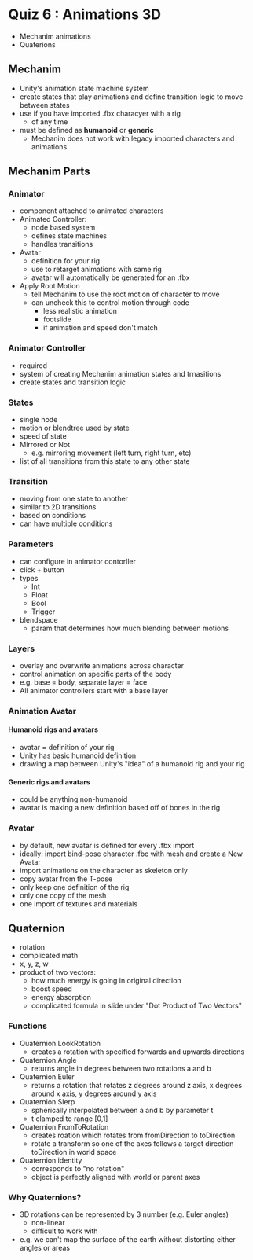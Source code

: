 # Quiz 6 : Animations 3D
- Mechanim animations
- Quaterions

## Mechanim
- Unity's animation state machine system
- create states that play animations and define transition logic to move between states
- use if you have imported .fbx characyer with a rig
	- of any time
- must be defined as **humanoid** or **generic**
	- Mechanim does not work with legacy imported characters and animations

## Mechanim Parts
### Animator
- component attached to animated characters
- Animated Controller:
	- node based system
	- defines state machines
	- handles transitions
- Avatar
	- definition for your rig
	- use to retarget animations with same rig
	- avatar will automatically be generated for an .fbx
- Apply Root Motion
	- tell Mechanim to use the root motion of character to move
	- can uncheck this to control motion through code
		- less realistic animation	
		- footslide
		- if animation and speed don't match

### Animator Controller
- required
- system of creating Mechanim animation states and trnasitions
- create states and transition logic

### States
- single node
- motion or blendtree used by state
- speed of state
- Mirrored or Not
	- e.g. mirroring movement (left turn, right turn, etc)
- list of all transitions from this state to any other state

### Transition
- moving from one state to another
- similar to 2D transitions
- based on conditions
- can have multiple conditions

### Parameters
- can configure in animator contorller
- click + button
- types
	- Int
	- Float
	- Bool
	- Trigger
- blendspace
	- param that determines how much blending between motions

### Layers
- overlay and overwrite animations across character
- control animation on specific parts of the body
- e.g. base = body, separate layer = face
- All animator controllers start with a base layer

### Animation Avatar
#### Humanoid rigs and avatars
- avatar = definition of your rig
- Unity has basic humanoid definition
- drawing a map between Unity's "idea" of a humanoid rig and your rig

#### Generic rigs and avatars
- could be anything non-humanoid
- avatar is making a new definition based off of bones in the rig

### Avatar
- by default, new avatar is defined for every .fbx import
- ideally: import bind-pose character .fbc with mesh and create a New Avatar
- import animations on the character as skeleton only
- copy avatar from the T-pose
- only keep one definition of the rig
- only one copy of the mesh
- one import of textures and materials

## Quaternion
- rotation
- complicated math
- x, y, z, w
- product of two vectors:
	- how much energy is going in original direction
	- boost speed
	- energy absorption
	- complicated formula in slide under "Dot Product of Two Vectors"

### Functions
- Quaternion.LookRotation
	- creates a rotation with specified forwards and upwards directions
- Quaternion.Angle
	- returns angle in degrees between two rotations a and b 
- Quaternion.Euler
	- returns a rotation that rotates z degrees around z axis, x degrees around x axis, y degrees around y axis
- Quaternion.Slerp
	- spherically interpolated between a and b by parameter t
	- t clamped to range [0,1]
- Quaternion.FromToRotation
	- creates roation which rotates from fromDirection to toDirection
	- rotate a transform so one of the axes follows a target direction toDirection in world space
- Quaternion.identity
	- corresponds to "no rotation"
	- object is perfectly aligned with world or parent axes

### Why Quaternions?
- 3D rotations can be represented by 3 number (e.g. Euler angles)
	- non-linear
	- difficult to work with
- e.g. we can't map the surface of the earth without distorting either angles or areas



